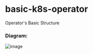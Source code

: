 # basic-k8s-operator
Operator's Basic Structure

### Diagram:

![image](https://github.com/user-attachments/assets/5c3fea32-6f09-4c61-bd9b-34789793d316)

